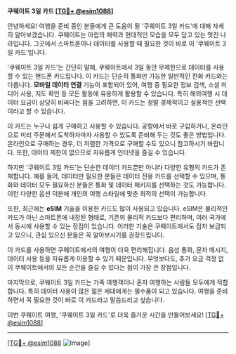 **쿠웨이트 3일 카드 [[TG💪+ @esim1088](https://t.me/s/esim1088)]**

안녕하세요! 여행을 준비 중인 분들에게 큰 도움이 될 '쿠웨이트 3일 카드'에 대해 자세히 알아보겠습니다. 쿠웨이트는 아랍의 매력과 현대적인 모습을 모두 담고 있는 멋진 나라입니다. 그곳에서 스마트폰이나 데이터를 사용할 때 필요한 것이 바로 이 '쿠웨이트 3일 카드'입니다.

'쿠웨이트 3일 카드'는 간단히 말해, 쿠웨이트에서 3일 동안 무제한으로 데이터를 사용할 수 있는 핸드폰 카드입니다. 이 카드는 단순히 통화만 가능한 일반적인 전화 카드와는 다릅니다. **모바일 데이터 연결** 기능이 포함되어 있어, 여행 중 필요한 정보 검색, 소셜 미디어 사용, 지도 확인 등 모든 활동에 유용하게 활용할 수 있습니다. 특히 해외여행 시 데이터 요금이 상당히 비싸다는 점을 고려하면, 이 카드는 정말 경제적이고 실용적인 선택이라고 할 수 있습니다.

이 카드는 누구나 쉽게 구매하고 사용할 수 있습니다. 공항에서 바로 구입하거나, 온라인으로 미리 주문해서 도착하자마자 사용할 수 있도록 준비해 두는 것도 좋은 방법입니다. 온라인으로 구매하는 경우, 더 저렴한 가격으로 구매할 수도 있으니 참고하시기 바랍니다. 또한, 데이터 제한이 없으므로 자유롭게 인터넷을 즐길 수 있습니다.

하지만 '쿠웨이트 3일 카드'는 단순한 데이터 카드뿐만 아니라 다양한 유형의 카드가 존재합니다. 예를 들어, 데이터만 필요한 분들은 데이터 전용 카드를 선택할 수 있으며, 통화와 데이터 모두 필요하신 분들은 통화 및 데이터 패키지를 선택하는 것도 가능합니다. 이런 다양한 옵션 덕분에 개인의 여행 스타일에 맞춘 최적의 선택이 가능합니다.

또한, 최근에는 **eSIM** 기술을 이용한 카드도 많이 사용되고 있습니다. eSIM은 물리적인 카드가 아닌 스마트폰에 내장된 형태로, 기존의 물리적 카드보다 편리하며, 여러 국가에서 동시에 사용할 수 있는 장점이 있습니다. 이러한 기술은 쿠웨이트에서도 점차 보급되고 있으니, 관심 있으신 분들은 꼭 알아보시기를 권장드립니다.

이 카드를 사용하면 쿠웨이트에서의 여행이 더욱 편리해집니다. 음성 통화, 문자 메시지, 데이터 사용 등을 자유롭게 이용할 수 있기 때문입니다. 무엇보다도, 추가 요금 걱정 없이 쿠웨이트에서의 모든 순간을 즐길 수 있다는 점이 가장 큰 장점입니다.

마지막으로, 쿠웨이트 3일 카드는 가족 여행객이나 혼자 여행하는 사람들 모두에게 적합합니다. 특히 데이터 사용이 많은 젊은 세대에게는 필수품이 되고 있습니다. 여행을 준비하면서 꼭 필요한 것이 바로 이 카드라고 말씀드리고 싶습니다.

이번 쿠웨이트 여행, '쿠웨이트 3일 카드'로 더욱 즐거운 시간을 만들어보세요! [[TG💪+ @esim1088](https://t.me/s/esim1088)]

---

[[TG💪+ @esim1088](https://t.me/s/esim1088) ![Image](https://i.postimg.cc/Y0z9fWf4/image.png)]